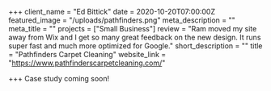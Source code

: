 +++
client_name = "Ed Bittick"
date = 2020-10-20T07:00:00Z
featured_image = "/uploads/pathfinders.png"
meta_description = ""
meta_title = ""
projects = ["Small Business"]
review = "Ram moved my site away from Wix and I get so many great feedback on the new design. It runs super fast and much more optimized for Google."
short_description = ""
title = "Pathfinders Carpet Cleaning"
website_link = "https://www.pathfinderscarpetcleaning.com/"

+++
Case study coming soon!
